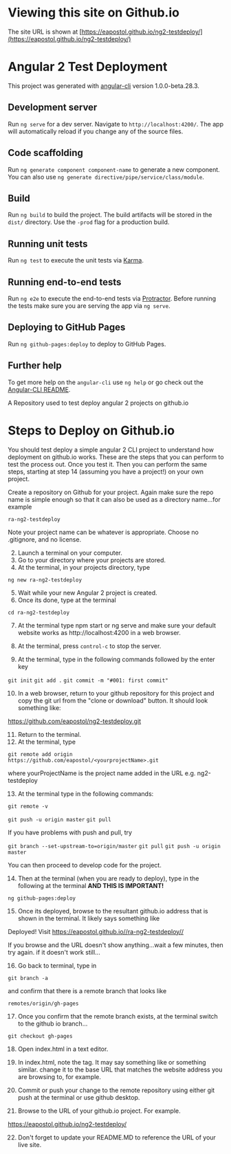 # Viewing this site on Github.io

The site URL is shown at  [https://eapostol.github.io/ng2-testdeploy/](https://eapostol.github.io/ng2-testdeploy/)

# Angular 2 Test Deployment

This project was generated with [angular-cli](https://github.com/angular/angular-cli) version 1.0.0-beta.28.3.

## Development server
Run `ng serve` for a dev server. Navigate to `http://localhost:4200/`. The app will automatically reload if you change any of the source files.

## Code scaffolding

Run `ng generate component component-name` to generate a new component. You can also use `ng generate directive/pipe/service/class/module`.

## Build

Run `ng build` to build the project. The build artifacts will be stored in the `dist/` directory. Use the `-prod` flag for a production build.

## Running unit tests

Run `ng test` to execute the unit tests via [Karma](https://karma-runner.github.io).

## Running end-to-end tests

Run `ng e2e` to execute the end-to-end tests via [Protractor](http://www.protractortest.org/).
Before running the tests make sure you are serving the app via `ng serve`.

## Deploying to GitHub Pages

Run `ng github-pages:deploy` to deploy to GitHub Pages.

## Further help

To get more help on the `angular-cli` use `ng help` or go check out the [Angular-CLI README](https://github.com/angular/angular-cli/blob/master/README.md).



A Repository used to test deploy angular 2 projects on github.io

# Steps to Deploy on Github.io

You should test deploy a simple angular 2 CLI project to understand how deployment on github.io works. These are the steps that you can perform to test the process out. Once you test it. Then you can perform the same steps, starting at step 14 (assuming you have a project!)  on your own project.

Create a repository on Github for your project. Again make sure the repo name is simple enough so that it can also be used as a directory name...for example

`ra-ng2-testdeploy`

Note your project name can be whatever is appropriate. Choose no .gitignore, and no license.

2. Launch a terminal on your computer.
3. Go to your directory where your projects are stored.
4. At the terminal, in your projects directory, type

`ng new ra-ng2-testdeploy`

5. Wait while your new Angular 2 project is created.
6. Once its done, type at the terminal

`cd ra-ng2-testdeploy`

7. At the terminal type npm start or ng serve and make sure your default website works as http://localhost:4200  in a web browser.

8. At the terminal, press `control-c` to stop the server.
9. At the terminal, type in the following commands followed by the enter key

`git init`
`git add .`
`git commit -m "#001: first commit"`

10. In a web browser, return to your github repository for this project and copy the git url from the "clone or download" button.  It should look something like:

https://github.com/eapostol/ng2-testdeploy.git

11. Return to the terminal.
12. At the terminal, type

`git remote add origin https://github.com/eapostol/<yourprojectName>.git `

where yourProjectName is the project name added in the URL e.g. ng2-testdeploy

13. At the terminal type in the following commands:

`git remote -v`

`git push -u origin master`
`git pull`

If you have problems with push and pull, try 

`git branch --set-upstream-to=origin/master`
`git pull`
`git push -u origin master`

You can then proceed to develop code for the project.

14. Then at the terminal (when you are ready to deploy), type in the following at the terminal **AND THIS IS IMPORTANT!**

`ng github-pages:deploy`

15. Once its deployed, browse to the resultant github.io address that is shown in the terminal. It likely says something like 

Deployed! Visit https://eapostol.github.io//ra-ng2-testdeploy//

If you browse and the URL doesn't show anything...wait a few minutes, then try again. if it doesn't work still...

16. Go back to terminal, type in

`git branch -a`

and confirm that there is a remote branch that looks like 

`remotes/origin/gh-pages`

17. Once you confirm that the remote branch exists, at the terminal switch to the github io branch...

`git checkout gh-pages`

18. Open index.html in a text editor.

19. In index.html, note the  <base> tag. It may say something like <base href='/ra-ng2-deploy' > or something similar. change it to the base URL that matches the website address you are browsing to, for example.

<base href="https://eapostol.github.io/ng2-testdeploy/" />

20. Commit or push your change to the remote repository using either git push at the terminal or use github desktop.

21. Browse to the URL of your github.io project. For example.

https://eapostol.github.io/ng2-testdeploy/

22. Don't forget to update your README.MD to reference the URL of your live site.





